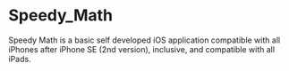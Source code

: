 # Speedy_Math
Speedy Math is a basic self developed iOS application compatible with all iPhones after iPhone SE (2nd version), inclusive, and compatible with all iPads.
